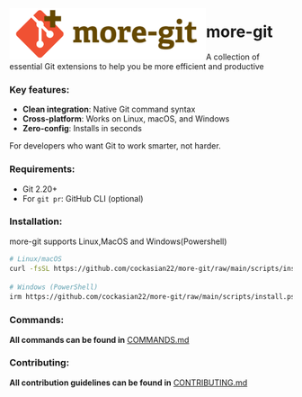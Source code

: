 <img align="left" width="350" height=auto src="https://raw.githubusercontent.com/cockasian22/more-git/refs/heads/main/images/logo.png"></img>
# more-git
A collection of essential Git extensions to help you be more efficient and productive 

### Key features:
- **Clean integration**: Native Git command syntax  
- **Cross-platform**: Works on Linux, macOS, and Windows  
- **Zero-config**: Installs in seconds  

For developers who want Git to work smarter, not harder.  

### Requirements:
- Git 2.20+
- For `git pr`: GitHub CLI (optional)

### Installation:
more-git supports Linux,MacOS and Windows(Powershell)
```bash
# Linux/macOS
curl -fsSL https://github.com/cockasian22/more-git/raw/main/scripts/install.sh | bash

# Windows (PowerShell)
irm https://github.com/cockasian22/more-git/raw/main/scripts/install.ps1 | iex
```


### Commands:
**All commands can be found in** [COMMANDS.md](COMMANDS.md)

### Contributing:
**All contribution guidelines can be found in** [CONTRIBUTING.md](CONTRIBUTING.md)
